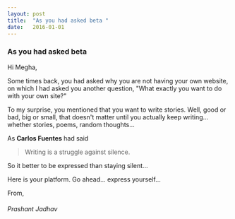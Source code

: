 ```yaml
---
layout: post
title:  "As you had asked beta "
date:   2016-01-01
---
```


### As you had asked beta

Hi Megha,

Some times back, you had asked why you are not having your own website, on which I had asked you another question, "What exactly you want to do with your own site?"

To my surprise, you mentioned that you want to write stories. Well, good or bad, big or small, that doesn't matter until you actually keep writing... whether stories, poems, random thoughts...

As **Carlos Fuentes** had said

<blockquote>Writing is a struggle against silence.</blockquote>

So it better to be expressed than staying silent...

Here is your platform. Go ahead... express yourself...

From,


###### Prashant Jadhav
